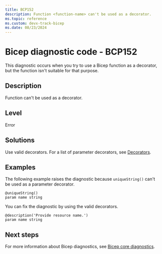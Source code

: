 ```yaml
---
title: BCP152
description: Function <function-name> can't be used as a decorator.
ms.topic: reference
ms.custom: devx-track-bicep
ms.date: 08/23/2024
---
```


# Bicep diagnostic code - BCP152

This diagnostic occurs when you try to use a Bicep function as a decorator, but the function isn't suitable for that purpose.

## Description

Function <function-name> can't be used as a decorator.

## Level

Error

## Solutions

Use valid decorators.  For a list of parameter decorators, see [Decorators](../parameters.md#use-decorators).  

## Examples

The following example raises the diagnostic because `uniqueString()` can't be used as a parameter decorator.

```bicep
@uniqueString()
param name string 
```

You can fix the diagnostic by using the valid decorators.  

```bicep
@description('Provide resource name.')
param name string 
```

## Next steps

For more information about Bicep diagnostics, see [Bicep core diagnostics](../bicep-core-diagnostics.md).

